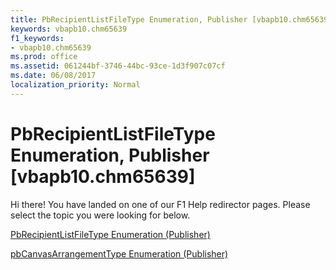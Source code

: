 ```yaml
---
title: PbRecipientListFileType Enumeration, Publisher [vbapb10.chm65639]
keywords: vbapb10.chm65639
f1_keywords:
- vbapb10.chm65639
ms.prod: office
ms.assetid: 061244bf-3746-44bc-93ce-1d3f907c07cf
ms.date: 06/08/2017
localization_priority: Normal
---
```



# PbRecipientListFileType Enumeration, Publisher [vbapb10.chm65639]

Hi there! You have landed on one of our F1 Help redirector pages. Please select the topic you were looking for below.

[PbRecipientListFileType Enumeration (Publisher)](http://msdn.microsoft.com/library/ff8e53ac-7b60-5ade-3357-51afb47c95bc%28Office.15%29.aspx)

[pbCanvasArrangementType Enumeration (Publisher)](http://msdn.microsoft.com/library/3b2037d4-eba4-478a-8b47-8c12d6a3e922%28Office.15%29.aspx)


